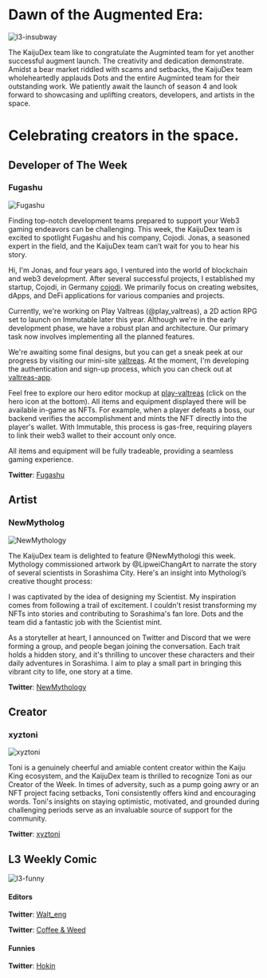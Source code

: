 # Dawn of the Augmented Era:

![l3-insubway](/images/article4/L3-in-Subway.png "600, 600")

The KaijuDex team like to congratulate the Augminted team for yet another successful augment launch. The creativity and dedication demonstrate. Amidst a bear market riddled with scams and setbacks, the KaijuDex team wholeheartedly applauds Dots and the entire Augminted team for their outstanding work. We patiently await the launch of season 4 and look forward to showcasing and uplifting creators, developers, and artists in the space.

# Celebrating creators in the space.

## Developer of The Week

### Fugashu

![Fugashu](/images/article4/Fugashu.jpg "200, 200")


Finding top-notch development teams prepared to support your Web3 gaming endeavors can be challenging. This week, the KaijuDex team is excited to spotlight Fugashu and his company, Cojodi. Jonas, a seasoned expert in the field, and the KaijuDex team can’t wait for you to hear his story.

Hi, I'm Jonas, and four years ago, I ventured into the world of blockchain and web3 development. After several successful projects, I established my startup, Cojodi, in Germany [cojodi](https://cojodi.com). We primarily focus on creating websites, dApps, and DeFi applications for various companies and projects.

Currently, we're working on Play Valtreas (@play_valtreas), a 2D action RPG set to launch on Immutable later this year. Although we're in the early development phase, we have a robust plan and architecture. Our primary task now involves implementing all the planned features.

We're awaiting some final designs, but you can get a sneak peek at our progress by visiting our mini-site [valtreas](https://valtreas.com). At the moment, I'm developing the authentication and sign-up process, which you can check out at [valtreas-app](https://dev.app.valtreas.com).

Feel free to explore our hero editor mockup at [play-valtreas](https://dev.app.valtreas.com/play) (click on the hero icon at the bottom). All items and equipment displayed there will be available in-game as NFTs. For example, when a player defeats a boss, our backend verifies the accomplishment and mints the NFT directly into the player's wallet. With Immutable, this process is gas-free, requiring players to link their web3 wallet to their account only once.

All items and equipment will be fully tradeable, providing a seamless gaming experience.

**Twitter**: [Fugashu](https://twitter.com/fugashu_cojodi)


## Artist

### NewMytholog
![NewMythology](/images/article4/newMythology.jpg "200, 200")


The KaijuDex team is delighted to feature @NewMythologi this week. Mythology commissioned artwork by @LipweiChangArt to narrate the story of several scientists in Sorashima City. Here's an insight into Mythologi’s creative thought process:

I was captivated by the idea of designing my Scientist. My inspiration comes from following a trail of excitement. I couldn't resist transforming my NFTs into stories and contributing to Sorashima's fan lore. Dots and the team did a fantastic job with the Scientist mint.

As a storyteller at heart, I announced on Twitter and Discord that we were forming a group, and people began joining the conversation. Each trait holds a hidden story, and it's thrilling to uncover these characters and their daily adventures in Sorashima. I aim to play a small part in bringing this vibrant city to life, one story at a time.

**Twitter**: [NewMythology](https://twitter.com/NewMythology)

## Creator

### xyztoni
![xyztoni](/images/article4/xyztoni.png "200, 200")

Toni is a genuinely cheerful and amiable content creator within the Kaiju King ecosystem, and the KaijuDex team is thrilled to recognize Toni as our Creator of the Week. In times of adversity, such as a pump going awry or an NFT project facing setbacks, Toni consistently offers kind and encouraging words. Toni's insights on staying optimistic, motivated, and grounded during challenging periods serve as an invaluable source of support for the community.

**Twitter**: [xyztoni](https://twitter.com/xyztoni)


## L3 Weekly Comic
![l3-funny](/images/article4/L3_unleases_alpha_bot_into_sorashima_city.png "800, 800")


#### Editors
**Twitter**: [Walt_eng](https://twitter.com/Walt_eng)

**Twitter**: [Coffee & Weed](https://twitter.com/erc1337_Coffee)

#### Funnies

**Twitter**: [Hokin](https://twitter.com/hokin26)
